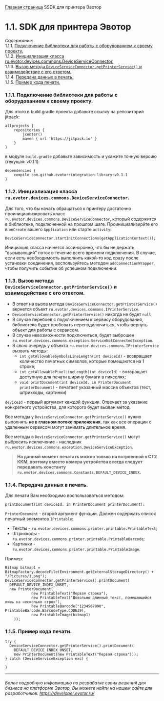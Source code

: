 [Главная страница](https://github.com/draudr/integration-library/blob/master/README.md) SSDK для принтера Эвотор


# __1.1. SDK для принтера Эвотор__
_Содержание:_  
1.1.1. [Подключение библиотеки для работы с оборудованием к своему проекту.](#1011)  
1.1.2. [Инициализация класса ru.evotor.devices.commons.DeviceServiceConnector.](#1012)  
1.1.3. [Вызов метода `DeviceServiceConnector.getPrinterService()` и взаимодействие с его ответом.](#1013)  
1.1.4. [Передача данных в печать.](#1014)  
1.1.5. [Пример кода печати.](#1015)  


<a name="1011"></a>
### 1.1.1. Подключение библиотеки для работы с оборудованием к своему проекту.

Для этого в build.gradle проекта добавьте ссылку на репозиторий jitpack:

```
allprojects {
    repositories {
        jcenter()
        maven { url 'https://jitpack.io' }
    }
}
```

в модуле `build.gradle` добавьте зависимость и укажите точную версию (текущая: v0.1.1):

```
dependencies {
    compile com.github.evotor:integration-library:v0.1.1
}
```
<a name="1012"></a>
### 1.1.2. Инициализация класса `ru.evotor.devices.commons.DeviceServiceConnector`.  
Для того, что бы начать обращаться к принтеру достаточно проинициализировать класс `ru.evotor.devices.commons.DeviceServiceConnector`, который содержится в библиотеке, подключенной на прошлом шаге. Проинициализирйте его в `onCreate` вашего `Application` или старте `activity`:  
```  
DeviceServiceConnector.startInitConnections(getApplicationContext());
```
Инициация класса начнется ассинхронно, что бы не держать "вызывающий" поток в течение всего времени подключения. В случае, если есть необходимость выполнить какой-то код сразу после установки соединения, воспользуйтесь методом `addConnectionWrapper`, чтобы получить событие об успешном подключении.

<a name="1013"></a>
### 1.1.3. Вызов метода `DeviceServiceConnector.getPrinterService()` и взаимодействие с его ответом.  

* В ответ на вызов метода  `DeviceServiceConnector.getPrinterService()` вернется объект `ru.evotor.devices.commons.IPrinterService`.
 * `DeviceServiceConnector.getPrinterService()` никогда не будет `null`  
 * В случае перебоев с подключением к сервису оборудования, библиотека будет пробовать переподключиться, чтобы вернуть объект для работы с сервисом.
 * В случае невозможности подключиться, будет выброшен `ru.evotor.devices.commons.exception.ServiceNotConnectedException`.   
* В свою очередь у объекта `ru.evotor.devices.commons.IPrinterService` вызвать методы:  
  * `int getAllowableSymbolsLineLength(int deviceId)` - возвращает количество печатных символов, которые помещаются на 1 строке;
  * `int getAllowablePixelLineLength(int deviceId)` - возвращает доступную для печати ширину бумаги в пикселях;  
  * `void printDocument(int deviceId, in PrinterDocument printerDocument)` - печатает указанный массив объектов (тест, штрихкоды, картинки)

`deviceId` - первый аргумент каждой функции. Отвечает за указание конкретного устройства, для которого будет вызван метод.

Все методы у `DeviceServiceConnector.getPrinterService()` нужно выполнять **не в главном потоке приложения**, так как все операции с удаленным сервисом могут занимать длительное время.

Все методы в `DeviceServiceConnector.getPrinterService()` могут выбросить исключение - наследник `ru.evotor.devices.commons.exception.DeviceServiceException`.  

> __На данный момент печатать можно только на встроенной в СТ2 ККМ, поэтому вместо номера устройства всегда следует передавать константу `ru.evotor.devices.commons.Constants.DEFAULT_DEVICE_INDEX`.__  

<a name="1014"></a>
### 1.1.4. Передача данных в печать.  
Для печати Вам необходимо воспользоваться методом:
```
printDocument(int deviceId, in PrinterDocument printerDocument);
```
`PrinterDocument` - второй аргумент функции. Должен содержать список печатный элементов `IPrintable`:  
* Тексты - `ru.evotor.devices.commons.printer.printable.PrintableText`;
* Штрихкоды - `ru.evotor.devices.commons.printer.printable.PrintableBarcode`;
* Картинки - `ru.evotor.devices.commons.printer.printable.PrintableImage`.

Пример:
```
Bitmap bitmap1 = BitmapFactory.decodeFile(Environment.getExternalStorageDirectory() + "/Pictures/1.png");
DeviceServiceConnector.getPrinterService().printDocument(
  DEFAULT_DEVICE_INDEX_UNSET,
  new PrinterDocument(
            new PrintableText("Первая строка"),
            new PrintableText("Довольно длинный текст, помещающийся лишь на несколько строк"),
            new PrintableBarcode("1234567890", PrintableBarcode.BarcodeType.CODE39),
            new PrintableImage(bitmap1)
    ));
```
<a name="1015"></a>
### 1.1.5. Пример кода печати.  

```
try {
  DeviceServiceConnector.getPrinterService().printDocument(
    DEFAULT_DEVICE_INDEX_UNSET,
    new PrinterDocument(new PrintableText("Первая строка")));
} catch (DeviceServiceException exc) {

}
```

-----

###### Более подробную информацию по разрабатке своих решений для бизнеса на платформе Эвотор, Вы можете найти на нашем сайте для разработчиков: https://developer.evotor.ru/
